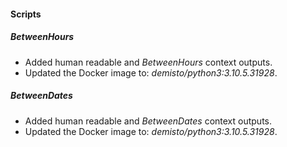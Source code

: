 
#### Scripts
##### BetweenHours
- Added human readable and *BetweenHours* context outputs.
- Updated the Docker image to: *demisto/python3:3.10.5.31928*.

##### BetweenDates
- Added human readable and *BetweenDates* context outputs.
- Updated the Docker image to: *demisto/python3:3.10.5.31928*.